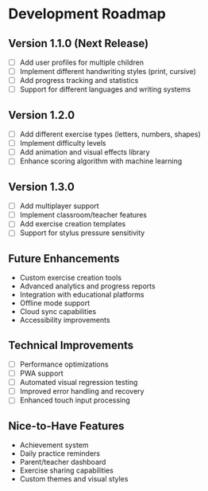 # Development Roadmap

## Version 1.1.0 (Next Release)
- [ ] Add user profiles for multiple children
- [ ] Implement different handwriting styles (print, cursive)
- [ ] Add progress tracking and statistics
- [ ] Support for different languages and writing systems

## Version 1.2.0
- [ ] Add different exercise types (letters, numbers, shapes)
- [ ] Implement difficulty levels
- [ ] Add animation and visual effects library
- [ ] Enhance scoring algorithm with machine learning

## Version 1.3.0
- [ ] Add multiplayer support
- [ ] Implement classroom/teacher features
- [ ] Add exercise creation templates
- [ ] Support for stylus pressure sensitivity

## Future Enhancements
- Custom exercise creation tools
- Advanced analytics and progress reports
- Integration with educational platforms
- Offline mode support
- Cloud sync capabilities
- Accessibility improvements

## Technical Improvements
- [ ] Performance optimizations
- [ ] PWA support
- [ ] Automated visual regression testing
- [ ] Improved error handling and recovery
- [ ] Enhanced touch input processing

## Nice-to-Have Features
- Achievement system
- Daily practice reminders
- Parent/teacher dashboard
- Exercise sharing capabilities
- Custom themes and visual styles

